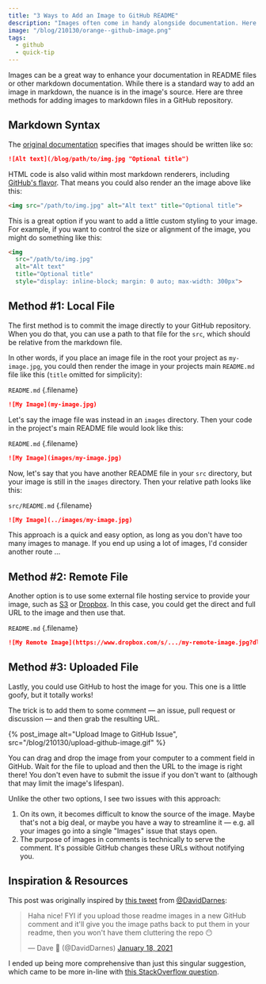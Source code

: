 ```yaml
---
title: "3 Ways to Add an Image to GitHub README"
description: "Images often come in handy alongside documentation. Here are a few methods for adding them to your README and other markdown files."
image: "/blog/210130/orange--github-image.png"
tags:
  - github
  - quick-tip
---
```


Images can be a great way to enhance your documentation in README files or other markdown documentation. While there is a standard way to add an image in markdown, the nuance is in the image's source. Here are three methods for adding images to markdown files in a GitHub repository.

## Markdown Syntax

The [original documentation](https://daringfireball.net/projects/markdown/syntax#img) specifies that images should be written like so:

```md
![Alt text](/blog/path/to/img.jpg "Optional title")
```

HTML code is also valid within most markdown renderers, including [GitHub's flavor](https://github.github.com/gfm/#raw-html). That means you could also render an the image above like this:

```md
<img src="/path/to/img.jpg" alt="Alt text" title="Optional title">
```

This is a great option if you want to add a little custom styling to your image. For example, if you want to control the size or alignment of the image, you might do something like this:

```md
<img
  src="/path/to/img.jpg"
  alt="Alt text"
  title="Optional title"
  style="display: inline-block; margin: 0 auto; max-width: 300px">
```

## Method #1: Local File

The first method is to commit the image directly to your GitHub repository. When you do that, you can use a path to that file for the `src`, which should be relative from the markdown file.

In other words, if you place an image file in the root your project as `my-image.jpg`, you could then render the image in your projects main `README.md` file like this (`title` omitted for simplicity):

`README.md` {.filename}

```md
![My Image](my-image.jpg)
```

Let's say the image file was instead in an `images` directory. Then your code in the project's main README file would look like this:

`README.md` {.filename}

```md
![My Image](images/my-image.jpg)
```

Now, let's say that you have another README file in your `src` directory, but your image is still in the `images` directory. Then your relative path looks like this:

`src/README.md` {.filename}

```md
![My Image](../images/my-image.jpg)
```

This approach is a quick and easy option, as long as you don't have too many images to manage. If you end up using a lot of images, I'd consider another route ...

## Method #2: Remote File

Another option is to use some external file hosting service to provide your image, such as [S3](https://aws.amazon.com/s3/) or [Dropbox](https://www.dropbox.com/). In this case, you could get the direct and full URL to the image and then use that.

`README.md` {.filename}

```md
![My Remote Image](https://www.dropbox.com/s/.../my-remote-image.jpg?dl=0)
```

## Method #3: Uploaded File

Lastly, you could use GitHub to host the image for you. This one is a little goofy, but it totally works!

The trick is to add them to some comment — an issue, pull request or discussion — and then grab the resulting URL.

{% post_image
    alt="Upload Image to GitHub Issue",
    src="/blog/210130/upload-github-image.gif" %}

You can drag and drop the image from your computer to a comment field in GitHub. Wait for the file to upload and then the URL to the image is right there! You don't even have to submit the issue if you don't want to (although that may limit the image's lifespan).

Unlike the other two options, I see two issues with this approach:

1. On its own, it becomes difficult to know the source of the image. Maybe that's not a big deal, or maybe you have a way to streamline it — e.g. all your images go into a single "Images" issue that stays open.
2. The purpose of images in comments is technically to serve the comment. It's possible GitHub changes these URLs without notifying you.

## Inspiration & Resources

This post was originally inspired by [this tweet](https://twitter.com/DavidDarnes/status/1351139946728464385) from [@DavidDarnes](https://twitter.com/DavidDarnes):

<blockquote class="twitter-tweet">
  <p lang="en" dir="ltr">Haha nice! FYI if you upload those readme images in a new GitHub comment and it&#39;ll give you the image paths back to put them in your readme, then you won&#39;t have them cluttering the repo 😶</p>
  &mdash; Dave 🧱 (@DavidDarnes) <a href="https://twitter.com/DavidDarnes/status/1351139946728464385?ref_src=twsrc%5Etfw">January 18, 2021</a>
</blockquote>
<script async src="https://platform.twitter.com/widgets.js" charset="utf-8"></script>

I ended up being more comprehensive than just this singular suggestion, which came to be more in-line with [this StackOverflow question](https://stackoverflow.com/q/14494747/2241124).
